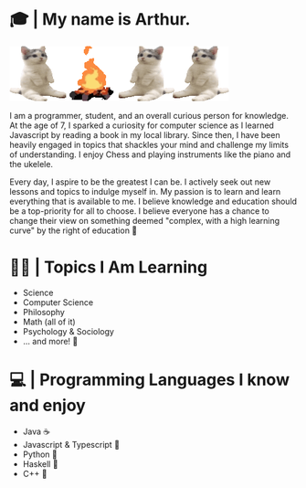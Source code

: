 # 🎓 | My name is Arthur.

<img src="https://raw.githubusercontent.com/Snuwy/snuwy/main/cats.gif" alt="Cats huddled around a campfire">
<p>I am a programmer, student, and an overall curious person for knowledge. At the age of 7, I sparked a curiosity for computer science as I learned Javascript by reading a book in my local library. Since then, I have been heavily engaged in topics that shackles your mind and challenge my limits of understanding. I enjoy Chess and playing instruments like the piano and the ukelele.</p>

<p>Every day, I aspire to be the greatest I can be. I actively seek out new lessons and topics to indulge myself in. My passion is to learn and learn everything that is available to me. I believe knowledge and education should be a top-priority for all to choose. I believe everyone has a chance to change their view on something deemed "complex, with a high learning curve" by the right of education 🏫 </p>

# 🕵️‍♂️ | Topics I Am Learning
  - Science
  - Computer Science
  - Philosophy
  - Math (all of it)
  - Psychology & Sociology
  - ... and more! 🌟

# 💻 | Programming Languages I know and enjoy
   - Java ☕ 
   - Javascript & Typescript 🌹 
   - Python 🐍 
   - Haskell 💝
   - C++ 💨
